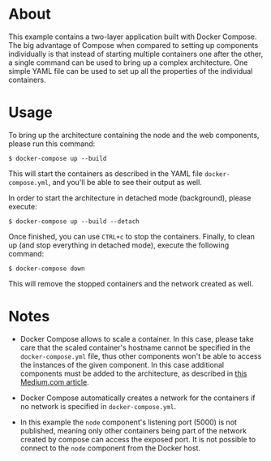 # About

This example contains a two-layer application built with Docker Compose. The big
advantage of Compose when compared to setting up components individually is that
instead of starting multiple containers one after the other, a single command
can be used to bring up a complex architecture. One simple YAML file can be used
to set up all the properties of the individual containers.

# Usage

To bring up the architecture containing the node and the web components, please
run this command:
```
$ docker-compose up --build
```

This will start the containers as described in the YAML file
`docker-compose.yml`, and you'll be able to see their output as well.

In order to start the architecture in detached mode (background), please
execute:
```
$ docker-compose up --build --detach
```

Once finished, you can use `CTRL+c` to stop the containers. Finally, to clean up
(and stop everything in detached mode), execute the following command:
```
$ docker-compose down
```
This will remove the stopped containers and the network created as well.

# Notes

- Docker Compose allows to scale a container. In this case, please take care that
the scaled container's hostname cannot be specified in the `docker-compose.yml`
file, thus other components won't be able to access the instances of the given
component. In this case additional components must be added to the architecture,
as described in [this Medium.com article](https://medium.com/@benoittellier3/automatic-load-balancing-for-your-docker-compose-services-aa6b96f20d20).

- Docker Compose automatically creates a network for the containers if no network
is specified in `docker-compose.yml`.

- In this example the `node` component's listening port (5000) is not published,
meaning only other containers being part of the network created by compose can
access the exposed port. It is not possible to connect to the `node` component
from the Docker host.
